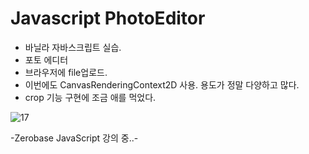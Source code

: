 # Javascript PhotoEditor

- 바닐라 자바스크립트 실습.
- 포토 에디터
- 브라우저에 file업로드.
- 이번에도 CanvasRenderingContext2D 사용. 용도가 정말 다양하고 많다. 
- crop 기능 구현에 조금 애를 먹었다. 

![17](https://user-images.githubusercontent.com/110772094/212112314-55d1fcd5-5fac-4b00-a0af-50c71b7f5f6d.PNG)


-Zerobase JavaScript 강의 중..-
